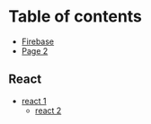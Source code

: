 # Table of contents

* [Firebase](README.md)
* [Page 2](page-2.md)

## React

* [react 1](react/react-1/README.md)
  * [react 2](react/react-1/react-2.md)

